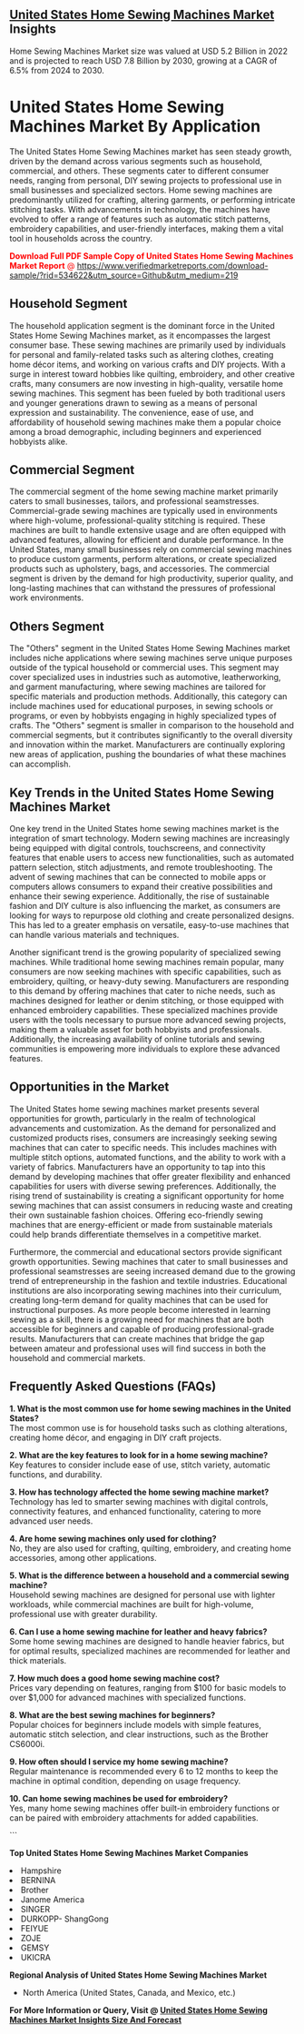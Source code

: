 <h2><a href="https://www.verifiedmarketreports.com/download-sample/?rid=534622&amp;utm_source=Github&amp;utm_medium=219" target="_blank">United States Home Sewing Machines Market</a> Insights</h2><p>Home Sewing Machines Market size was valued at USD 5.2 Billion in 2022 and is projected to reach USD 7.8 Billion by 2030, growing at a CAGR of 6.5% from 2024 to 2030.</p><p> <h1>United States Home Sewing Machines Market By Application</h1> <p>The United States Home Sewing Machines market has seen steady growth, driven by the demand across various segments such as household, commercial, and others. These segments cater to different consumer needs, ranging from personal, DIY sewing projects to professional use in small businesses and specialized sectors. Home sewing machines are predominantly utilized for crafting, altering garments, or performing intricate stitching tasks. With advancements in technology, the machines have evolved to offer a range of features such as automatic stitch patterns, embroidery capabilities, and user-friendly interfaces, making them a vital tool in households across the country.</p> <p><p><span class=""><span style="color: #ff0000;"><strong>Download Full PDF Sample Copy of United States Home Sewing Machines Market Report</strong> @ </span><a href="https://www.verifiedmarketreports.com/download-sample/?rid=534622&amp;utm_source=Github&amp;utm_medium=219" target="_blank">https://www.verifiedmarketreports.com/download-sample/?rid=534622&amp;utm_source=Github&amp;utm_medium=219</a></span></p></p> <h2>Household Segment</h2> <p>The household application segment is the dominant force in the United States Home Sewing Machines market, as it encompasses the largest consumer base. These sewing machines are primarily used by individuals for personal and family-related tasks such as altering clothes, creating home décor items, and working on various crafts and DIY projects. With a surge in interest toward hobbies like quilting, embroidery, and other creative crafts, many consumers are now investing in high-quality, versatile home sewing machines. This segment has been fueled by both traditional users and younger generations drawn to sewing as a means of personal expression and sustainability. The convenience, ease of use, and affordability of household sewing machines make them a popular choice among a broad demographic, including beginners and experienced hobbyists alike.</p> <h2>Commercial Segment</h2> <p>The commercial segment of the home sewing machine market primarily caters to small businesses, tailors, and professional seamstresses. Commercial-grade sewing machines are typically used in environments where high-volume, professional-quality stitching is required. These machines are built to handle extensive usage and are often equipped with advanced features, allowing for efficient and durable performance. In the United States, many small businesses rely on commercial sewing machines to produce custom garments, perform alterations, or create specialized products such as upholstery, bags, and accessories. The commercial segment is driven by the demand for high productivity, superior quality, and long-lasting machines that can withstand the pressures of professional work environments.</p> <h2>Others Segment</h2> <p>The "Others" segment in the United States Home Sewing Machines market includes niche applications where sewing machines serve unique purposes outside of the typical household or commercial uses. This segment may cover specialized uses in industries such as automotive, leatherworking, and garment manufacturing, where sewing machines are tailored for specific materials and production methods. Additionally, this category can include machines used for educational purposes, in sewing schools or programs, or even by hobbyists engaging in highly specialized types of crafts. The "Others" segment is smaller in comparison to the household and commercial segments, but it contributes significantly to the overall diversity and innovation within the market. Manufacturers are continually exploring new areas of application, pushing the boundaries of what these machines can accomplish.</p> <h2>Key Trends in the United States Home Sewing Machines Market</h2> <p>One key trend in the United States home sewing machines market is the integration of smart technology. Modern sewing machines are increasingly being equipped with digital controls, touchscreens, and connectivity features that enable users to access new functionalities, such as automated pattern selection, stitch adjustments, and remote troubleshooting. The advent of sewing machines that can be connected to mobile apps or computers allows consumers to expand their creative possibilities and enhance their sewing experience. Additionally, the rise of sustainable fashion and DIY culture is also influencing the market, as consumers are looking for ways to repurpose old clothing and create personalized designs. This has led to a greater emphasis on versatile, easy-to-use machines that can handle various materials and techniques.</p> <p>Another significant trend is the growing popularity of specialized sewing machines. While traditional home sewing machines remain popular, many consumers are now seeking machines with specific capabilities, such as embroidery, quilting, or heavy-duty sewing. Manufacturers are responding to this demand by offering machines that cater to niche needs, such as machines designed for leather or denim stitching, or those equipped with enhanced embroidery capabilities. These specialized machines provide users with the tools necessary to pursue more advanced sewing projects, making them a valuable asset for both hobbyists and professionals. Additionally, the increasing availability of online tutorials and sewing communities is empowering more individuals to explore these advanced features.</p> <h2>Opportunities in the Market</h2> <p>The United States home sewing machines market presents several opportunities for growth, particularly in the realm of technological advancements and customization. As the demand for personalized and customized products rises, consumers are increasingly seeking sewing machines that can cater to specific needs. This includes machines with multiple stitch options, automated functions, and the ability to work with a variety of fabrics. Manufacturers have an opportunity to tap into this demand by developing machines that offer greater flexibility and enhanced capabilities for users with diverse sewing preferences. Additionally, the rising trend of sustainability is creating a significant opportunity for home sewing machines that can assist consumers in reducing waste and creating their own sustainable fashion choices. Offering eco-friendly sewing machines that are energy-efficient or made from sustainable materials could help brands differentiate themselves in a competitive market.</p> <p>Furthermore, the commercial and educational sectors provide significant growth opportunities. Sewing machines that cater to small businesses and professional seamstresses are seeing increased demand due to the growing trend of entrepreneurship in the fashion and textile industries. Educational institutions are also incorporating sewing machines into their curriculum, creating long-term demand for quality machines that can be used for instructional purposes. As more people become interested in learning sewing as a skill, there is a growing need for machines that are both accessible for beginners and capable of producing professional-grade results. Manufacturers that can create machines that bridge the gap between amateur and professional uses will find success in both the household and commercial markets.</p> <h2>Frequently Asked Questions (FAQs)</h2> <p><strong>1. What is the most common use for home sewing machines in the United States?</strong><br> The most common use is for household tasks such as clothing alterations, creating home décor, and engaging in DIY craft projects.</p> <p><strong>2. What are the key features to look for in a home sewing machine?</strong><br> Key features to consider include ease of use, stitch variety, automatic functions, and durability.</p> <p><strong>3. How has technology affected the home sewing machine market?</strong><br> Technology has led to smarter sewing machines with digital controls, connectivity features, and enhanced functionality, catering to more advanced user needs.</p> <p><strong>4. Are home sewing machines only used for clothing?</strong><br> No, they are also used for crafting, quilting, embroidery, and creating home accessories, among other applications.</p> <p><strong>5. What is the difference between a household and a commercial sewing machine?</strong><br> Household sewing machines are designed for personal use with lighter workloads, while commercial machines are built for high-volume, professional use with greater durability.</p> <p><strong>6. Can I use a home sewing machine for leather and heavy fabrics?</strong><br> Some home sewing machines are designed to handle heavier fabrics, but for optimal results, specialized machines are recommended for leather and thick materials.</p> <p><strong>7. How much does a good home sewing machine cost?</strong><br> Prices vary depending on features, ranging from $100 for basic models to over $1,000 for advanced machines with specialized functions.</p> <p><strong>8. What are the best sewing machines for beginners?</strong><br> Popular choices for beginners include models with simple features, automatic stitch selection, and clear instructions, such as the Brother CS6000i.</p> <p><strong>9. How often should I service my home sewing machine?</strong><br> Regular maintenance is recommended every 6 to 12 months to keep the machine in optimal condition, depending on usage frequency.</p> <p><strong>10. Can home sewing machines be used for embroidery?</strong><br> Yes, many home sewing machines offer built-in embroidery functions or can be paired with embroidery attachments for added capabilities.</p> ```</p><p><strong>Top United States Home Sewing Machines Market Companies</strong></p><div data-test-id=""><p><li>Hampshire</li><li> BERNINA</li><li> Brother</li><li> Janome America</li><li> SINGER</li><li> DURKOPP- ShangGong</li><li> FEIYUE</li><li> ZOJE</li><li> GEMSY</li><li> UKICRA</li></p><div><strong>Regional Analysis of&nbsp;United States Home Sewing Machines Market</strong></div><ul><li dir="ltr"><p dir="ltr">North America&nbsp;(United States, Canada, and Mexico, etc.)</p></li></ul><p><strong>For More Information or Query, Visit @&nbsp;</strong><strong><a href="https://www.verifiedmarketreports.com/product/home-sewing-machines-market-size-and-forecast/?utm_source=Github&amp;utm_medium=219" target="_blank">United States Home Sewing Machines Market Insights Size And Forecast</a></strong></p></div>
